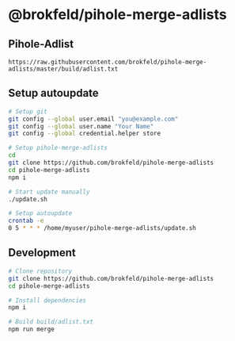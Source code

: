 # @brokfeld/pihole-merge-adlists

## Pihole-Adlist

`https://raw.githubusercontent.com/brokfeld/pihole-merge-adlists/master/build/adlist.txt`

## Setup autoupdate

```bash
# Setup git
git config --global user.email "you@example.com"
git config --global user.name "Your Name"
git config --global credential.helper store

# Setup pihole-merge-adlists
cd
git clone https://github.com/brokfeld/pihole-merge-adlists
cd pihole-merge-adlists
npm i

# Start update manually
./update.sh

# Setup autoupdate
crontab -e
0 5 * * * /home/myuser/pihole-merge-adlists/update.sh
```

## Development

```bash
# Clone repository
git clone https://github.com/brokfeld/pihole-merge-adlists
cd pihole-merge-adlists

# Install dependencies
npm i

# Build build/adlist.txt
npm run merge
```
